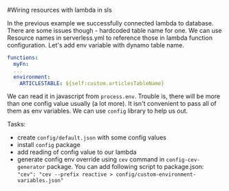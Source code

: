 #Wiring resources with lambda in sls

In the previous example we successfully connected lambda to database.
There are some issues though - hardcoded table name for one.
We can use Resource names in serverless.yml to reference those
in lambda function configuration. Let's add env variable with
dynamo table name.
```yaml
functions:
  myFn:
  ...
  environment:
    ARTICLESTABLE: ${self:custom.articlesTableName}
```
We can read it in javascript from `process.env`.
Trouble is, there will be more than one config value usually (a lot more).
It isn't convenient to pass all of them as env variables.
We can use `config` library to help us out.

Tasks:
* create `config/default.json` with some config values
* install `config` package
* add reading of config value to our lambda
* generate config env override using `cev` command in `config-cev-generator` package.
You can add following script to package.json: `"cev": "cev --prefix reactive > config/custom-environment-variables.json"`
